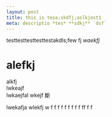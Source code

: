 ```yaml
---
layout: post
title: this is tesa;skdfj;aslkjost1
meta: descriptio *tes* **sdkj** `dsf` 
---
```


testtesttesttesttestakdls;few
fj
*waekfj*
# alefkj  
alkfj  
lwkeajf  
lwkaejfal
wkejf 
斷  

lwekafja
wlekfj
w  f f f f f  f  f f f  ff  f f
